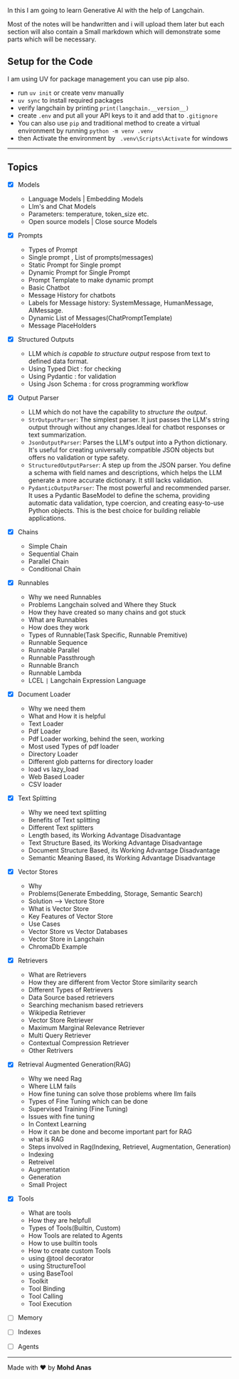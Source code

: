 In this I am going to learn Generative AI with the help of Langchain.

Most of the notes will be handwritten and i will upload them later but each section will also contain a Small markdown which will demonstrate some parts which will be necessary.

## **Setup for the Code**

I am using UV for package management you can use pip also.

- run `uv init` or create venv manually
- `uv sync` to install required packages
- verify langchain by printing `print(langchain.__version__)`
- create `.env` and put all your API keys to it and add that to `.gitignore`
- You can also use `pip` and traditional method to create a virtual environment by running `python -m venv .venv`
- then Activate the environment by ` .venv\Scripts\Activate` for windows

---

## Topics

- [x] Models
  - Language Models | Embedding Models
  - Llm's and Chat Models
  - Parameters: temperature, token_size etc.
  - Open source models | Close source Models
- [x] Prompts

  - Types of Prompt
  - Single prompt , List of prompts(messages)
  - Static Prompt for Single prompt
  - Dynamic Prompt for Single Prompt
  - Prompt Template to make dynamic prompt
  - Basic Chatbot
  - Message History for chatbots
  - Labels for Message history: SystemMessage, HumanMessage, AIMessage.
  - Dynamic List of Messages(ChatPromptTemplate)
  - Message PlaceHolders

- [x] Structured Outputs

  - LLM which _is capable to structure output_ respose from text to defined data format.
  - Using Typed Dict : for checking
  - Using Pydantic : for validation
  - Using Json Schema : for cross programming workflow

- [x] Output Parser

  - LLM which do not have the capability to _structure the output_.
  - `StrOutputParser`: The simplest parser. It just passes the LLM's string output through without any changes.Ideal for chatbot responses or text summarization.
  - `JsonOutputParser`: Parses the LLM's output into a Python dictionary. It's useful for creating universally compatible JSON objects but offers no validation or type safety.
  - `StructuredOutputParser`: A step up from the JSON parser. You define a schema with field names and descriptions, which helps the LLM generate a more accurate dictionary. It still lacks validation.
  - `PydanticOutputParser`: The most powerful and recommended parser. It uses a Pydantic BaseModel to define the schema, providing automatic data validation, type coercion, and creating easy-to-use Python objects. This is the best choice for building reliable applications.

- [x] Chains

  - Simple Chain
  - Sequential Chain
  - Parallel Chain
  - Conditional Chain

- [x] Runnables

  - Why we need Runnables
  - Problems Langchain solved and Where they Stuck
  - How they have created so many chains and got stuck
  - What are Runnables
  - How does they work
  - Types of Runnable(Task Specific, Runnable Premitive)
  - Runnable Sequence
  - Runnable Parallel
  - Runnable Passthrough
  - Runnable Branch
  - Runnable Lambda
  - LCEL `|` Langchain Expression Language

- [x] Document Loader

  - Why we need them
  - What and How it is helpful
  - Text Loader
  - Pdf Loader
  - Pdf Loader working, behind the seen, working
  - Most used Types of pdf loader
  - Directory Loader
  - Different glob patterns for directory loader
  - load vs lazy_load
  - Web Based Loader
  - CSV loader

- [x] Text Splitting

  - Why we need text splitting
  - Benefits of Text splitting
  - Different Text splitters
  - Length based, its Working Advantage Disadvantage
  - Text Structure Based, its Working Advantage Disadvantage
  - Document Structure Based, its Working Advantage Disadvantage
  - Semantic Meaning Based, its Working Advantage Disadvantage

- [x] Vector Stores

  - Why
  - Problems(Generate Embedding, Storage, Semantic Search)
  - Solution --> Vectore Store
  - What is Vector Store
  - Key Features of Vector Store
  - Use Cases
  - Vector Store vs Vector Databases
  - Vector Store in Langchain
  - ChromaDb Example

- [x] Retrievers

  - What are Retrievers
  - How they are different from Vector Store similarity search
  - Different Types of Retrievers
  - Data Source based retrievers
  - Searching mechanism based retrievers
  - Wikipedia Retriever
  - Vector Store Retriever
  - Maximum Marginal Relevance Retriever
  - Multi Query Retriever
  - Contextual Compression Retriever
  - Other Retrivers

- [x] Retrieval Augmented Generation(RAG)

  - Why we need Rag
  - Where LLM fails
  - How fine tuning can solve those problems where llm fails
  - Types of Fine Tuning which can be done
  - Supervised Training (Fine Tuning)
  - Issues with fine tuning
  - In Context Learning
  - How it can be done and become important part for RAG
  - what is RAG
  - Steps involved in Rag(Indexing, Retrievel, Augmentation, Generation)
  - Indexing
  - Retreivel
  - Augmentation
  - Generation
  - Small Project

- [x] Tools

  - What are tools
  - How they are helpfull
  - Types of Tools(Builtin, Custom)
  - How Tools are related to Agents
  - How to use builtin tools
  - How to create custom Tools
  - using @tool decorator
  - using StructureTool
  - using BaseTool
  - Toolkit
  - Tool Binding
  - Tool Calling
  - Tool Execution

- [ ] Memory
- [ ] Indexes
- [ ] Agents

---

Made with ❤️ by **Mohd Anas**
